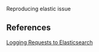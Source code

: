

Reproducing elastic issue


## References

[Logging Requests to Elasticsearch](http://blog.florian-hopf.de/2016/03/logging-requests-to-elasticsearch.html)

